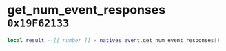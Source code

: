 # get_num_event_responses `0x19F62133`

```lua
local result --[[ number ]] = natives.event.get_num_event_responses()
```